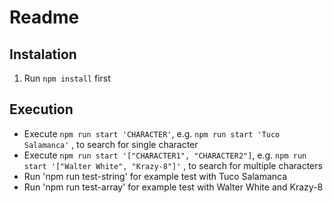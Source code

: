 # Readme
## Instalation
1. Run `npm install` first
   
## Execution
- Execute `npm run start 'CHARACTER'`, e.g. `npm run start 'Tuco Salamanca'` , 
  to search for single character
- Execute `npm run start '["CHARACTER1", "CHARACTER2"]`, e.g. `npm run start '["Walter White", "Krazy-8"]'` ,
  to search for multiple characters
- Run 'npm run test-string' for example test with Tuco Salamanca
- Run 'npm run test-array' for example test with Walter White and Krazy-8
